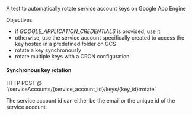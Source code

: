 A test to automatically rotate service account keys on Google App Engine

Objectives:
- if *GOOGLE_APPLICATION_CREDENTIALS* is provided, use it
- otherwise, use the service account specifically created
to access the key hosted in a predefined folder on GCS
- rotate a key synchronously
- rotate multiple keys with a CRON configuration

#### Synchronous key rotation

HTTP POST @ `/serviceAccounts/{service_account_id}/keys/{key_id}:rotate'

The service account id can either be the email or the unique id of the service account.

